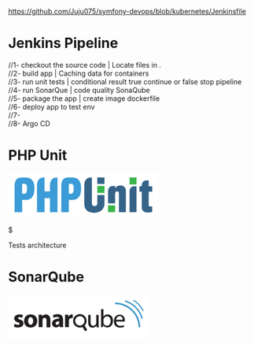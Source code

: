https://github.com/Juju075/symfony-devops/blob/kubernetes/Jenkinsfile



# Jenkins Pipeline 

//1- checkout the source code  | Locate files in .<br>
//2- build app | Caching data for containers<br>
//3- run unit tests | conditional result true continue or false stop pipeline<br>
//4- run SonarQue | code quality SonaQube<br>
//5- package the app | create image dockerfile<br>
//6- deploy app to test env<br>
//7-<br>
//8- Argo CD<br>

# PHP Unit
<img src="/public/images/1280px-PHPUnit_Logo.svg.png" height="90">

$ 

Tests architecture

# SonarQube
<img src="/public/images/sonarqube-logo-square-small.png" height="90">